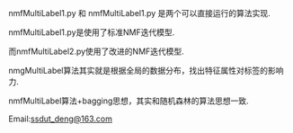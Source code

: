 nmfMultiLabel1.py 和 nmfMultiLabel1.py 是两个可以直接运行的算法实现.

nmfMultiLabel1.py是使用了标准NMF迭代模型.

而nmfMultiLabel2.py使用了改进的NMF迭代模型.

nmgMultiLabel算法其实就是根据全局的数据分布，找出特征属性对标签的影响力.

nmfMultiLabel算法+bagging思想，其实和随机森林的算法思想一致.


Email:ssdut_deng@163.com


